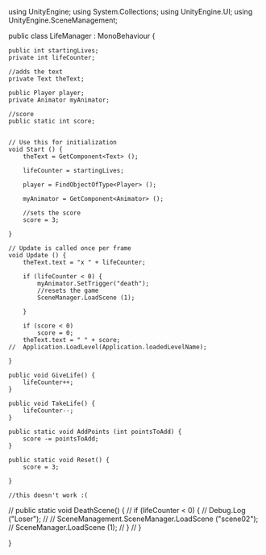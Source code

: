using UnityEngine;
using System.Collections;
using UnityEngine.UI;
using UnityEngine.SceneManagement;


public class LifeManager : MonoBehaviour {

	public int startingLives;
	private int lifeCounter;

	//adds the text
	private Text theText;

	public Player player;
	private Animator myAnimator; 

	//score
	public static int score;


	// Use this for initialization
	void Start () {
		theText = GetComponent<Text> ();

		lifeCounter = startingLives;

		player = FindObjectOfType<Player> ();

		myAnimator = GetComponent<Animator> ();

		//sets the score
		score = 3;

	}
	
	// Update is called once per frame
	void Update () {
		theText.text = "x " + lifeCounter;

		if (lifeCounter < 0) {
			myAnimator.SetTrigger("death");
			//resets the game
			SceneManager.LoadScene (1);

		}

		if (score < 0)
			score = 0;
		theText.text = " " + score;
	//	Application.LoadLevel(Application.loadedLevelName);

	}

	public void GiveLife() {
		lifeCounter++;
	}

	public void TakeLife() {
		lifeCounter--;
	}

	public static void AddPoints (int pointsToAdd) {
		score -= pointsToAdd;
	}

	public static void Reset() {
		score = 3;

	}

	//this doesn't work :( 
//	public static void DeathScene() {
//		if (lifeCounter < 0) {
//			Debug.Log ("Loser");
//	//		SceneManagement.SceneManager.LoadScene ("scene02");
//			SceneManager.LoadScene (1);
//		}
//	}

}
